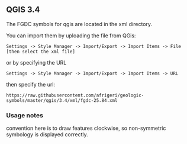 ## QGIS 3.4 

The FGDC symbols for qgis are located in the xml directory.

You can import them by uploading the file from QGis:

```
Settings -> Style Manager -> Import/Export -> Import Items -> File [then select the xml file]
```

or by specifying the URL


```
Settings -> Style Manager -> Import/Export -> Import Items -> URL
```

then specify the url:


```
https://raw.githubusercontent.com/afrigeri/geologic-symbols/master/qgis/3.4/xml/fgdc-25.84.xml
```

### Usage notes

convention here is to draw features clockwise, so non-symmetric symbology is displayed correctly.


